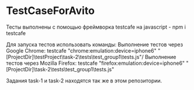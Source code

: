 # TestCaseForAvito

Тесты выполнены с помощью фреймворка testcafe на javascript - npm i testcafe

Для запуска тестов использовать команды:
Выполнение тестов через Google Chrome: testcafe \"chrome:emulation:device=iphone6\" "[ProjectDir]\testProject\task-2\tests\test_group1\tests.js"/
Выполнение тестов через Mozilla Firefox: testcafe \"firefox:emulation:device=iphone6\" "[ProjectDir]\task-2\tests\test_group1\tests.js"

Задания task-1 и task-2 находятся так же в этом репозитории.

